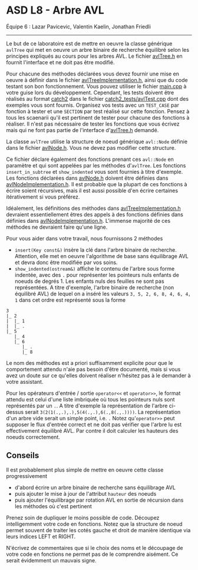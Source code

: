 # ASD L8 - Arbre AVL

Équipe 6 : Lazar Pavicevic, Valentin Kaelin, Jonathan Friedli

---------

Le but de ce laboratoire est de mettre en oeuvre la classe générique `avlTree` qui met en oeuvre 
un arbre binaire de recherche équilibré selon les principes expliqués au cours pour les arbres AVL.
Le fichier [avlTree.h](./src/avlTree.h) en fournit l'interface et ne doit pas être modifié. 

Pour chacune des méthodes déclarées vous devez fournir une mise en oeuvre à définir dans le fichier
[avlTreeImplementation.h](./src/avlTreeImplementation.h), ainsi que du code testant son bon 
fonctionnement. Vous pouvez utiliser le fichier [main.cpp](./src/main.cpp) à votre guise lors 
du développement. Cependant, les tests doivent être réalisés au format [catch2](https://github.com/catchorg/Catch2) dans le fichier 
[catch2_tests/avlTest.cpp](./src/catch2_tests/avlTest.cpp) dont des exemples vous sont fournis. 
Organisez vos tests avec un `TEST_CASE` par fonction à tester et une `SECTION` par test réalisé 
sur cette fonction. Pensez à tous les scaenarii qu'il est pertinent de tester pour chacune des
fonctions à réaliser. Il n'est pas nécessaire de tester les fonctions que vous écrivez mais qui ne 
font pas partie de l'interface d'[avlTree.h](./src/avlTree.h) demandé. 

La classe `avlTree` utilise la structure de noeud générique `avl::Node` définie dans le fichier
[avlNode.h](./src/avlNode.h). Vous ne devez pas modifier cette structure. 

Ce fichier déclare également des fonctions prenant ces `avl::Node` en paramètre et qui sont 
appelées par les méthodes d'`avlTree`. Les fonctions `insert_in_subtree` et `show_indented` vous
sont fournies à titre d'exemple. Les fonctions déclarées dans [avlNode.h](./src/avlNode.h) doivent
être définies dans [avlNodeImplementation.h](./src/avlNodeImplementation.h). Il est probable que
la plupart de ces fonctions à écrire soient récursives, mais il est aussi possible d'en écrire 
certaines itérativement si vous préférez. 

Idéalement, les définitions des méthodes dans [avlTreeImplementation.h](./src/avlTreeImplementation.h) 
devraient essentiellement êtres des appels à des fonctions définies dans définies dans 
[avlNodeImplementation.h](./src/avlNodeImplementation.h). L'immense majorité de ces méthodes
ne devraient faire qu'une ligne. 

Pour vous aider dans votre travail, nous fournissons 2 méthodes 

* `insert(Key const&)` insère la clé dans l'arbre binaire de recherche. Attention, elle met en oeuvre l'algorithme
de base sans équilibrage AVL et devra donc être modifiée par vos soins.
* `show_indented(ostream&)` affiche le contenu de l'arbre sous forme indentée, avec des `.` pour représenter 
les pointeurs nuls enfants de noeuds de degrés 1. Les enfants nuls des feuilles ne sont pas représentées. A titre 
  d'exemple, l'arbre binaire de recherche (non équilibré AVL) de lequel on a inséré les valeurs `3, 5, 2, 6, 8, 4, 6, 4, 1` 
  dans cet ordre est représenté sous la forme 
~~~
3
|_ 2
|  |_ 1
|  |_ .
|_ 5
   |_ 4
   |_ 6
      |_ .
      |_ 8
~~~

Le nom des méthodes est a priori suffisamment explicite pour que le comportement attendu n'aie pas besoin d'être 
documenté, mais si vous avez un doute sur ce qu'elles doivent réaliser n'hésitez pas à le demander à votre assistant. 

Pour les opérateurs d'entrée / sortie `operator<<` et `operator>>`, le format attendu est celui d'une liste imbriquée 
où tous les pointeurs nuls sont représentés par un `.`. A titre d'exemple la représentation de l'arbre ci-dessus serait 
`3(2(1(.,.),.),5(4(.,.),6(.,8(.,.))))`. La représentation d'un arbre vide serait un simple point, i.e. `.` Notez 
qu'`operator>>` peut supposer le flux d'entrée correct et ne doit pas vérifier que l'arbre lu est effectivement
équilibré AVL. Par contre il doit calculer les hauteurs des noeuds correctement. 

## Conseils

Il est probablement plus simple de mettre en oeuvre cette classe progressivement 
* d'abord écrire un arbre binaire de recherche sans équilibrage AVL
* puis ajouter le mise à jour de l'attribut `hauteur` des noeuds
* puis ajouter l'équilibrage par rotation AVL en sortie de récursion dans les méthodes où c'est pertinent

Prenez soin de dupliquer le moins possible de code. Découpez intelligemment votre code en fonctions. Notez que 
la structure de noeud permet souvent de traiter les cotés gauche et droit de manière identique via leurs indices 
LEFT et RIGHT. 

N'écrivez de commentaires que si le choix des noms et le découpage de votre code en fonctions ne permet pas de le 
comprendre aisément. Ce serait évidemment un mauvais signe. 

